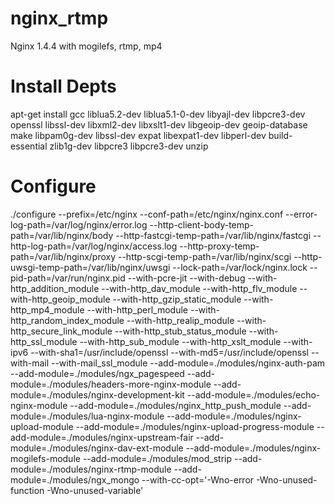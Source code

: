 nginx_rtmp
==========

Nginx  1.4.4 with mogilefs, rtmp, mp4


Install Depts
==========

apt-get install gcc liblua5.2-dev liblua5.1-0-dev libyajl-dev libpcre3-dev openssl libssl-dev libxml2-dev libxslt1-dev libgeoip-dev geoip-database make libpam0g-dev libssl-dev expat libexpat1-dev libperl-dev build-essential zlib1g-dev libpcre3 libpcre3-dev unzip

Configure
==========

./configure --prefix=/etc/nginx --conf-path=/etc/nginx/nginx.conf --error-log-path=/var/log/nginx/error.log --http-client-body-temp-path=/var/lib/nginx/body --http-fastcgi-temp-path=/var/lib/nginx/fastcgi --http-log-path=/var/log/nginx/access.log --http-proxy-temp-path=/var/lib/nginx/proxy --http-scgi-temp-path=/var/lib/nginx/scgi --http-uwsgi-temp-path=/var/lib/nginx/uwsgi --lock-path=/var/lock/nginx.lock --pid-path=/var/run/nginx.pid --with-pcre-jit --with-debug --with-http_addition_module --with-http_dav_module --with-http_flv_module --with-http_geoip_module --with-http_gzip_static_module --with-http_mp4_module --with-http_perl_module --with-http_random_index_module --with-http_realip_module --with-http_secure_link_module --with-http_stub_status_module --with-http_ssl_module --with-http_sub_module --with-http_xslt_module --with-ipv6 --with-sha1=/usr/include/openssl --with-md5=/usr/include/openssl --with-mail --with-mail_ssl_module --add-module=./modules/nginx-auth-pam --add-module=./modules/ngx_pagespeed --add-module=./modules/headers-more-nginx-module --add-module=./modules/nginx-development-kit --add-module=./modules/echo-nginx-module --add-module=./modules/nginx_http_push_module --add-module=./modules/lua-nginx-module --add-module=./modules/nginx-upload-module --add-module=./modules/nginx-upload-progress-module --add-module=./modules/nginx-upstream-fair --add-module=./modules/nginx-dav-ext-module --add-module=./modules/nginx-mogilefs-module --add-module=./modules/mod_strip --add-module=./modules/nginx-rtmp-module --add-module=./modules/ngx_mongo --with-cc-opt='-Wno-error -Wno-unused-function -Wno-unused-variable'

